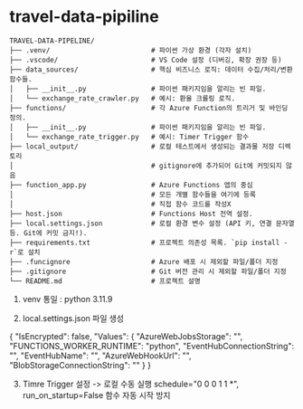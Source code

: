 # travel-data-pipiline

```
TRAVEL-DATA-PIPELINE/
├── .venv/                         # 파이썬 가상 환경 (각자 설치)
├── .vscode/                       # VS Code 설정 (디버깅, 확장 권장 등)
├── data_sources/                  # 핵심 비즈니스 로직: 데이터 수집/처리/변환 함수들.
│   ├── __init__.py                # 파이썬 패키지임을 알리는 빈 파일.
│   └── exchange_rate_crawler.py   # 예시: 환율 크롤링 로직.
├── functions/                     # 각 Azure Function의 트리거 및 바인딩 정의.
│   ├── __init__.py                # 파이썬 패키지임을 알리는 빈 파일.
│   └── exchange_rate_trigger.py   # 예시: Timer Trigger 함수
├── local_output/                  # 로컬 테스트에서 생성되는 결과물 저장 디렉토리
│                                  # gitignore에 추가되어 Git에 커밋되지 않음
├── function_app.py                # Azure Functions 앱의 중심
│                                  # 모든 개별 함수들을 여기에 등록
│                                  # 직접 함수 코드를 작성X
├── host.json                      # Functions Host 전역 설정.
├── local.settings.json            # 로컬 환경 변수 설정 (API 키, 연결 문자열 등. Git에 커밋 금지!).
├── requirements.txt               # 프로젝트 의존성 목록. `pip install -r`로 설치
├── .funcignore                    # Azure 배포 시 제외할 파일/폴더 지정
├── .gitignore                     # Git 버전 관리 시 제외할 파일/폴더 지정
└── README.md                      # 프로젝트 설명
```
1. venv 통일 : python 3.11.9 

2. local.settings.json 파일 생성

{
  "IsEncrypted": false,
  "Values": {
    "AzureWebJobsStorage": "",
    "FUNCTIONS_WORKER_RUNTIME": "python",
    "EventHubConnectionString": "",
    "EventHubName": "",
    "AzureWebHookUrl": "",
    "BlobStorageConnectionString": ""
  }
}

3. Timre Trigger 설정 -> 로컬 수동 실행
schedule="0 0 0 1 1 *", run_on_startup=False
함수 자동 시작 방지
